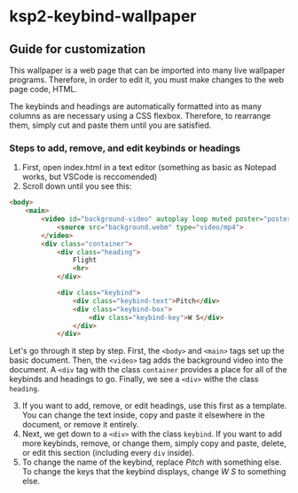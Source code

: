 # ksp2-keybind-wallpaper

## Guide for customization

This wallpaper is a web page that can be imported into many live wallpaper programs.
Therefore, in order to edit it, you must make changes to the web page code, HTML.

The keybinds and headings are automatically formatted into as many columns as are necessary using a CSS flexbox. Therefore, to rearrange them, simply cut and paste them until you are satisfied.

### Steps to add, remove, and edit keybinds or headings

1. First, open index.html in a text editor (something as basic as Notepad works, but VSCode is reccomended)
2. Scroll down until you see this:

```html
<body>
    <main>
        <video id="background-video" autoplay loop muted poster="poster.jpg">
            <source src="background.webm" type="video/mp4">
        </video>
        <div class="container">
            <div class="heading">
                Flight
                <hr>
            </div>

            <div class="keybind">
                <div class="keybind-text">Pitch</div>
                <div class="keybind-box">
                    <div class="keybind-key">W S</div>
                </div>
            </div>
```

Let's go through it step by step. First, the `<body>` and `<main>` tags set up the basic document.
Then, the `<video>` tag adds the background video into the document.
A `<div` tag with the class `container` provides a place for all of the keybinds and headings to go.
Finally, we see a `<div>` withe the class `heading`.

3. If you want to add, remove, or edit headings, use this first as a template.
You can change the text inside, copy and paste it elsewhere in the document, or remove it entirely.
4. Next, we get down to a `<div>` with the class `keybind`. If you want to add more keybinds, remove, or change them, simply copy and paste, delete, or edit this section (including every `div` inside).
5. To change the name of the keybind, replace *Pitch* with something else. To change the keys that the keybind displays, change *W S* to something else.
